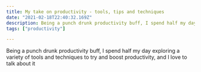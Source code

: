 ```yaml
---
title: My take on productivity - tools, tips and techniques
date: "2021-02-18T22:40:32.169Z"
description: Being a punch drunk productivity buff, I spend half my day exploring a variety of tools and techniques to try and boost productivity, and I love to talk about it
tags: ["productivity"]

---
```


Being a punch drunk productivity buff, I spend half my day exploring a variety of tools and techniques to try and boost productivity, and I love to talk about it
